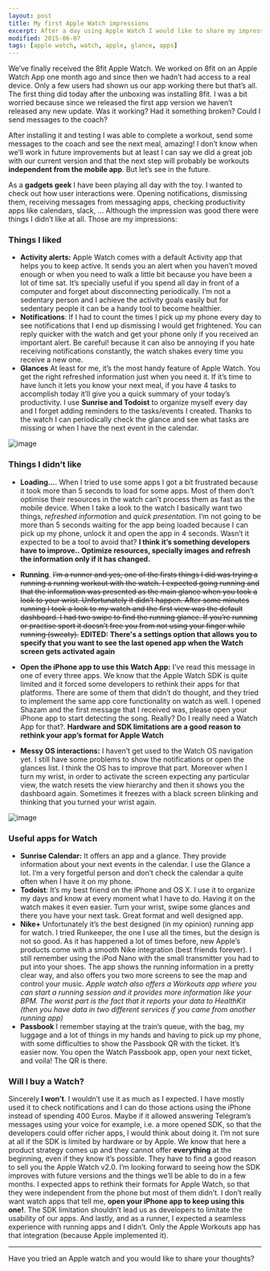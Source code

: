 ```yaml
---
layout: post
title: My first Apple Watch impressions
excerpt: After a day using Apple Watch I would like to share my impressions with the new Apple toy and why I wouldn’t buy the first version
modified: 2015-06-07
tags: [apple watch, watch, apple, glance, apps]
---
```

We’ve finally received the 8fit Apple Watch. We worked on 8fit on an Apple Watch App one month ago and since then we hadn’t had access to a real device. Only a few users had shown us our app working there but that’s all. The first thing did today after the unboxing was installing 8fit. I was a bit worried because since we released the first app version we haven’t released any new update. Was it working? Had it something broken? Could I send messages to the coach?

After installing it and testing I was able to complete a workout, send some messages to the coach and see the next meal, amazing! I don’t know when we’ll work in future improvements but at least I can say we did a great job with our current version and that the next step will probably be workouts **independent from the mobile app**. But let’s see in the future.

As a **gadgets geek** I have been playing all day with the toy. I wanted to check out how user interactions were. Opening notifications, dismissing them, receiving messages from messaging apps, checking productivity apps like calendars, slack, … Although the impression was good there were things I didn’t like at all. Those are my impressions:

### Things I liked
- **Activity alerts:** Apple Watch comes with a default Activity app that helps you to keep active. It sends you an alert when you haven’t moved enough or when you need to walk a little bit because you have been a lot of time sat. It’s specially useful if you spend all day in front of a computer and forget about disconnecting periodically. I’m not a sedentary person and I achieve the activity goals easily but for sedentary people it can be a handy tool to become healthier.
- **Notifications**: If I had to count the times I pick up my phone every day to see notifications that I end up dismissing I would get frightened. You can reply quicker with the watch and get your phone only if you received an important alert. Be careful! because it can also be annoying if you hate receiving notifications constantly, the watch shakes every time you receive a new one.
- **Glances** At least for me, it’s the most handy feature of Apple Watch. You get the right refreshed information just when you need it. If it’s time to have lunch it lets you know your next meal, if you have 4 tasks to accomplish today it’ll give you a quick summary of your today’s productivity. I use **Sunrise and Todoist** to organize myself every day and I forget adding reminders to the tasks/events I created. Thanks to the watch I can periodically check the glance and see what tasks are missing or when I have the next event in the calendar.

![image][image-1]

### Things I didn’t like
- **Loading…**. When I tried to use some apps I got a bit frustrated because it took more than 5 seconds to load for some apps. Most of them don’t optimise their resources in the watch can’t process them as fast as the mobile device. When I take a look to the watch I basically want two things, *refreshed information* and *quick presentation*. I’m not going to be more than 5 seconds waiting for the app being loaded because I can pick up my phone, unlock it and open the app in 4 seconds. Wasn’t it expected to be a tool to avoid that? **I think it’s something developers have to improve.. Optimize resources, specially images and refresh the information only if it has changed.**
- **Running**. ~~I’m a runner and yes, one of the firsts things I did was trying a running a running workout with the watch. I expected going running and that the information was presented as the main glance when you took a look to your wrist. Unfortunately it didn’t happen. After some minutes running I took a look to my watch and the first view was the default dashboard.  I had two swipe to find the running glance. If you’re running or practise sport it doesn’t free you from not using your finger while running (sweaty).~~ 
**EDITED: There's a settings option that allows you to specify that you want to see the last opened app when the Watch screen gets activated again**

- **Open the iPhone app to use this Watch App:** I’ve read this message in one of every three apps. We know that the Apple Watch SDK is quite limited and it forced some developers to rethink their apps for that platforms. There are some of them that didn’t do thought, and they tried to implement the same app core functionality on watch as well. I opened Shazam and the first message that I received was, please open your iPhone app to start detecting the song. Really? Do I really need a Watch App for that?. **Hardware and SDK limitations are a good reason to rethink your app’s format for Apple Watch**
- **Messy OS interactions:** I haven’t get used to the Watch OS navigation yet. I still have some problems to show the notifications or open the glances list. I think the OS has to improve that part. Moreover when I turn my wrist, in order to activate the screen expecting any particular view, the watch resets the view hierarchy and then it shows you the dashboard again. Sometimes it freezes with a black screen blinking and thinking that you turned your wrist again. 

![image][image-2]

### Useful apps for Watch
- **Sunrise Calendar:** It offers an app and a glance. They provide information about your next events in the calendar. I use the Glance a lot. I’m a very forgetful person and don’t check the calendar a quite often when I have it on my phone.
- **Todoist**: It’s my best friend on the iPhone and OS X. I use it to organize my days and know at every moment what I have to do. Having it on the watch makes it even easier. Turn your wrist, swipe some glances and there you have your next task. Great format and well designed app.
- **Nike+** Unfortunately it’s the best designed (in my opinion) running app for watch. I tried Runkeeper, the one I use all the times, but the design is not so good. As it has happened a lot of times before, new Apple’s products come with a smooth Nike integration (best friends forever). I still remember using the iPod Nano with the small transmitter you had to put into your shoes. The app shows the running information in a pretty clear way, and also offers you two more screens to see the map and control your music. *Apple watch also offers a Workouts app where you can start a running session and it provides more information like your BPM. The worst part is the fact that it reports your data to HealthKit (then you have data in two different services if you came from another running app)*
- **Passbook** I remember staying at the train’s queue, with the bag, my luggage and a lot of things in my hands and having to pick up my phone, with some difficulties to show the Passbook QR with the ticket. It’s easier now. You open the Watch Passbook app, open your next ticket, and voila! The QR is there.

### Will I buy a Watch?
Sincerely **I won’t**. I wouldn’t use it as much as I expected. I have mostly used it to check notifications and I can do those actions using the iPhone instead of spending 400 Euros. Maybe if it allowed answering Telegram’s messages using your voice for example, i.e. a more opened SDK, so that the developers could offer richer apps, I would think about doing it.
I’m not sure at all if the SDK is limited by hardware or by Apple. We know that here a product strategy comes up and they cannot offer **everything** at the beginning, even if they know it’s possible. They have to find a good reason to sell you the Apple Watch v2.0. I’m looking forward to seeing how the SDK improves with future versions and the things we’ll be able to do in a few months.
I expected apps to rethink their formats for Apple Watch, so that they were independent from the phone but most of them didn’t. I don’t really want watch apps that tell me, **open your iPhone app to keep using this one!**. The SDK limitation shouldn’t lead us as developers to limitate the usability of our apps.
And lastly, and as a runner, I expected a seamless experience with running apps and I didn’t. Only the Apple Workouts app has that integration (because Apple implemented it).

---- 
Have you tried an Apple watch and you would like to share your thoughts?

[image-1]:	http://images.gizmag.com/inline/apple-watch-review-23.jpg "Loading Apple Watch"
[image-2]:	http://cdn.macrumors.com/article-new/2015/05/Todoist-Apple-Watch.jpg?retina "Todoist Apple Watch App"